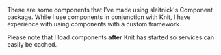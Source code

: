 These are some components that I've made using sleitnick's Component package. While I use components in conjunction with Knit, I have experience with using components with a custom framework.

Please note that I load components **after** Knit has started so services can easily be cached.
